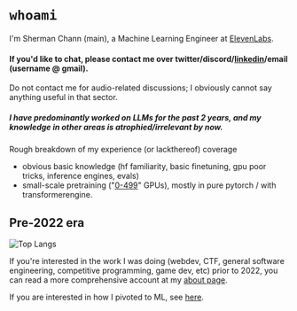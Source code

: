# `whoami`
I'm Sherman Chann (main), a Machine Learning Engineer at [ElevenLabs](https://elevenlabs.io).

#### If you'd like to chat, please contact me over twitter/discord/[linkedin](https://www.linkedin.com/in/sherman-chann/)/email (username @ gmail).

Do not contact me for audio-related discussions; I obviously cannot say anything useful in that sector.

##### I have predominantly worked on LLMs for the past 2 years, and my knowledge in other areas is atrophied/irrelevant by now.

Rough breakdown of my experience (or lackthereof) coverage
* obvious basic knowledge (hf familiarity, basic finetuning, gpu poor tricks, inference engines, evals)
* small-scale pretraining ("[0-499](https://transparencyreport.google.com/user-data/us-national-security)" GPUs), mostly in pure pytorch / with transformerengine.


## Pre-2022 era
![Top Langs](https://github-readme-stats.vercel.app/api/top-langs/?username=152334h&layout=compact)

If you're interested in the work I was doing (webdev, CTF, general software engineering, competitive programming, game dev, etc) prior to 2022, you can read a more comprehensive account at my [about page](https://152334h.github.io).

If you are interested in how I pivoted to ML, see [here](https://github.com/152334H/152334H/blob/8e422e1ae2bd77db45485168a0c60b92ac8dbce2/README.md#ai-pivot).
